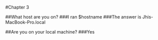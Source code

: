#Chapter 3

##What host are you on?
###I ran $hostname
###The answer is Jhis-MacBook-Pro.local

##Are you on your local machine?
###Yes
